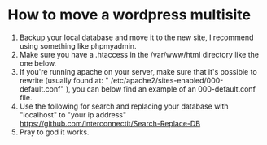 # How to move a wordpress multisite

1. Backup your local database and move it to the new site, I recommend using something like phpmyadmin. 
2. Make sure you have a .htaccess in the /var/www/html directory like the one below.
3. If you're running apache on your server, make sure that it's possible to rewrite (usually found at: " /etc/apache2/sites-enabled/000-default.conf" ), you can below find an example of an 000-default.conf file. 
4. Use the following for search and replacing your database with "localhost" to "your ip address" https://github.com/interconnectit/Search-Replace-DB
5. Pray to god it works.
  
